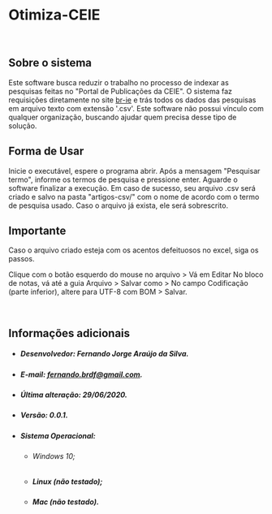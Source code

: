# Otimiza-CEIE
<br/>
 
 ## Sobre o sistema
Este software busca reduzir o trabalho no processo de indexar as pesquisas feitas no "Portal de Publicações da CEIE". O sistema faz requisições diretamente no site [br-ie]("https://www.br-ie.org/pub/") e trás todos os dados das pesquisas em arquivo  texto com extensão '.csv'. Este software não possui vínculo com qualquer organização, buscando ajudar quem precisa desse tipo de solução.


 ## Forma de Usar
Inicie o executável, espere o programa abrir. Após a mensagem "Pesquisar termo", informe os termos de pesquisa e pressione enter. Aguarde o software finalizar a execução. Em caso de sucesso, seu arquivo .csv será criado e salvo na pasta "artigos-csv/" com o nome de acordo com o termo de pesquisa usado. Caso o arquivo já exista, ele será sobrescrito.


## Importante

Caso o arquivo criado esteja com os acentos defeituosos no excel, siga os passos.

Clique com o botão esquerdo do mouse no arquivo > Vá em Editar 
No bloco de notas, vá até a guia Arquivo > Salvar como > 
No campo Codificação (parte inferior), altere para UTF-8 com BOM > Salvar.

<br>

## Informações adicionais

- ##### Desenvolvedor: Fernando Jorge Araújo da Silva.
- ##### E-mail: fernando.brdf@gmail.com.
- ##### Última alteração: 29/06/2020.
- ##### Versão: 0.0.1.
- ##### Sistema Operacional: 
   * ###### Windows 10;
   * ##### Linux (não testado);
   * ##### Mac (não testado).
